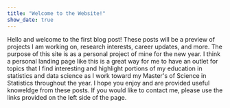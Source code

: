 ```yaml
---
title: "Welcome to the Website!"
show_date: true 
---
```


Hello and welcome to the first blog post! These posts will be a preview of projects I am working on, research interests, career updates, and more. The purpose of this site is as a personal project of mine for the new year. I think a personal landing page like this is a great way for me to have an outlet for topics that I find interesting and highlight portions of my education in statistics and data science as I work toward my Master's of Science in Statistics throughout the year. I hope you enjoy and are provided useful knoweldge from these posts. If you would like to contact me, please use the links provided on the left side of the page.
